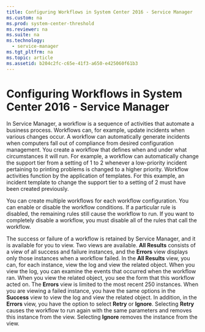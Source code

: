 ```yaml
---
title: Configuring Workflows in System Center 2016 - Service Manager
ms.custom: na
ms.prod: system-center-threshold
ms.reviewer: na
ms.suite: na
ms.technology: 
  - service-manager
ms.tgt_pltfrm: na
ms.topic: article
ms.assetid: b204c2fc-c65e-41f3-a650-e425060f61b3
---
```

# Configuring Workflows in System Center 2016 - Service Manager
In Service Manager, a workflow is a sequence of activities that automate a business process. Workflows can, for example, update incidents when various changes occur. A workflow can automatically generate incidents when computers fall out of compliance from desired configuration management. You create a workflow that defines when and under what circumstances it will run. For example, a workflow can automatically change the support tier from a setting of 1 to 2 whenever a low\-priority incident pertaining to printing problems is changed to a higher priority. Workflow activities function by the application of templates. For this example, an incident template to change the support tier to a setting of 2 must have been created previously.

You can create multiple workflows for each workflow configuration. You can enable or disable the workflow conditions. If a particular rule is disabled, the remaining rules still cause the workflow to run. If you want to completely disable a workflow, you must disable all of the rules that call the workflow.

The success or failure of a workflow is retained by Service Manager, and it is available for you to view. Two views are available. **All Results** consists of a view of all success and failure instances, and the **Errors** view displays only those instances when a workflow failed. In the **All Results** view, you can, for each instance, view the log and view the related object. When you view the log, you can examine the events that occurred when the workflow ran. When you view the related object, you see the form that this workflow acted on. The **Errors** view is limited to the most recent 250 instances. When you are viewing a failed instance, you have the same options in the **Success** view to view the log and view the related object. In addition, in the **Errors** view, you have the option to select **Retry** or **Ignore**. Selecting **Retry** causes the workflow to run again with the same parameters and removes this instance from the view. Selecting **Ignore** removes the instance from the view.


